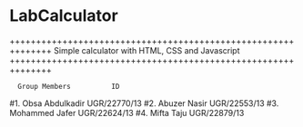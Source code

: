 # LabCalculator
++++++++++++++++++++++++++++++++++++++++++++++++++++++++++++++
Simple calculator with HTML, CSS and Javascript
++++++++++++++++++++++++++++++++++++++++++++++++++++++++++++++

      Group Members          ID
#1. Obsa Abdulkadir      UGR/22770/13
#2. Abuzer Nasir         UGR/22553/13
#3. Mohammed Jafer       UGR/22624/13
#4. Mifta Taju           UGR/22879/13
